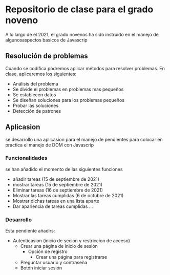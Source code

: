 # Repositorio de clase para el grado noveno
A lo largo de el 2021, el grado novenos ha sido instruido en el manejo de algunosaspectos basicos de Javascrip 
## Resolución de problemas
Cuando se codifica podremos aplicar métodos para resolver problemas. En clase, aplicaremos los siguientes:
* Análisis del problema
 * Se divide el problemas en problemas mas pequeños
 * Se establecen datos
 * Se diseñan soluciones para los problemas pequeños
 * Probar las soluciones
* Detección de patrones
## Aplicasion
se desarrollo una aplicasion para el manejo de pendientes para colocar en practica el manejo de DOM con Javascrip

### Funcionalidades
se han añadido el momento de las siguientes funciones 
 
* añadir tareas (15 de septiembre de 2021)
* mostrar tareas (15 de septiembre de 2021)
* Eliminar tareas (16 de septiembre de 2021)
* Mostrar las tareas cumplidas (6 de octubre de 2021)
 * Mostrar dichas tareas en una lista aparte
  * Dar apariencia de tareas cumplidas
...

### Desarrollo
Esta pendiente añadirs:
* Autenticasion (inicio de secion y restriccion de acceso)
  * Crear una página de inicio de sesión
    * Opción de registro
      * Crear una página para registrarse
  * Preguntar usuario y contraseña
  * Botón iniciar sesión
